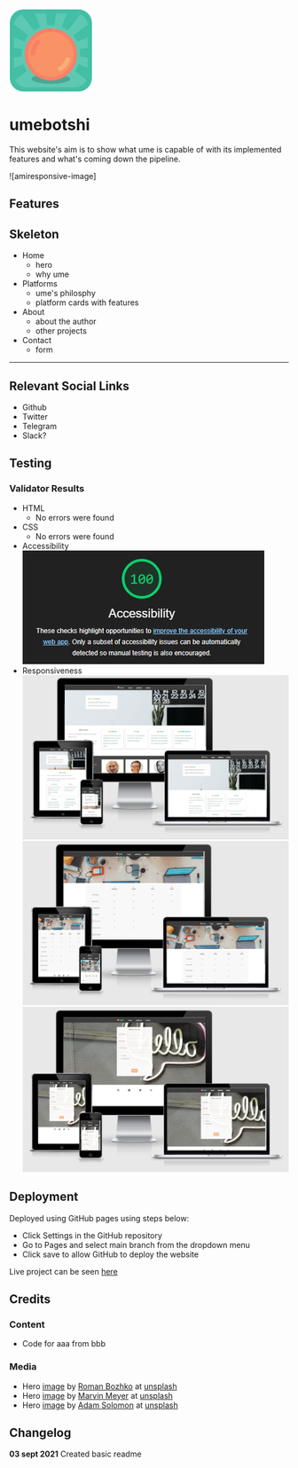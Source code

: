 ![UME logo](assets/images/umeboshi-logo-150.png)

# ume**bot**shi

This website's aim is to show what ume is capable of with its implemented features and what's coming down the pipeline.

![amiresponsive-image]

## Features

## Skeleton
- Home
    - hero
    - why ume
- Platforms
    - ume's philosphy
    - platform cards with features
- About
    - about the author
    - other projects
- Contact
    - form

------

## Relevant Social Links
- Github
- Twitter
- Telegram
- Slack?
 
## Testing

### Validator Results
- HTML
    - No errors were found
- CSS
    - No errors were found
- Accessibility
![lighthouse-screen](assets/images/lighthouse-acc.png)
- Responsiveness
![index](assets/images/responsive-index.png)
![platforms](assets/images/responsive-platforms.png)
![contact](assets/images/responsive-contact.png)

## Deployment
Deployed using GitHub pages using steps below:
- Click Settings in the GitHub repository
- Go to Pages and select main branch from the dropdown menu
- Click save to allow GitHub to deploy the website

Live project can be seen [here](https://khalanar.github.io/ci-p1/)

## Credits

### Content
- Code for aaa from bbb

### Media
- Hero [image](https://unsplash.com/photos/PypjzKTUqLo) by [Roman Bozhko](https://unsplash.com/@romanbozhko) at [unsplash](https://unsplash.com)
- Hero [image](https://unsplash.com/photos/SYTO3xs06fU) by [Marvin Meyer](https://unsplash.com/@marvelous) at [unsplash](https://unsplash.com)
- Hero [image](https://unsplash.com/photos/WHUDOzd5IYU) by [Adam Solomon](https://unsplash.com/@solomac) at [unsplash](https://unsplash.com)

## Changelog
**03 sept 2021** Created basic readme
